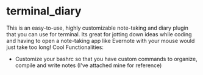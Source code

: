 # terminal_diary
This is an easy-to-use, highly customizable note-taking and diary plugin that you can use for terminal.
Its great for jotting down ideas while coding and having to open a note-taking app like Evernote with your mouse would just take too long!
Cool Functionalities:
- Customize your bashrc so that you have custom commands to organize, compile and write notes (I've attached mine for reference)